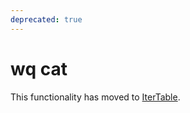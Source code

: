 ```yaml
---
deprecated: true
---
```


wq cat
======

This functionality has moved to [IterTable](https://github.com/wq/itertable).
